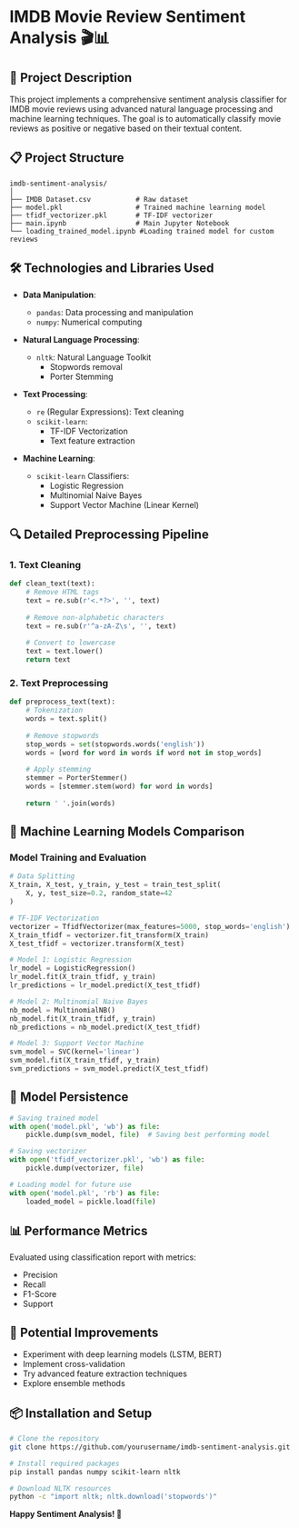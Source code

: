 # IMDB Movie Review Sentiment Analysis 🎬📊

## 🚀 Project Description
This project implements a comprehensive sentiment analysis classifier for IMDB movie reviews using advanced natural language processing and machine learning techniques. The goal is to automatically classify movie reviews as positive or negative based on their textual content.

## 📋 Project Structure
```
imdb-sentiment-analysis/
│
├── IMDB Dataset.csv           # Raw dataset
├── model.pkl                  # Trained machine learning model
├── tfidf_vectorizer.pkl       # TF-IDF vectorizer
├── main.ipynb                 # Main Jupyter Notebook
└── loading_trained_model.ipynb #Loading trained model for custom reviews
```

## 🛠 Technologies and Libraries Used
- **Data Manipulation**: 
  - `pandas`: Data processing and manipulation
  - `numpy`: Numerical computing

- **Natural Language Processing**:
  - `nltk`: Natural Language Toolkit
    - Stopwords removal
    - Porter Stemming

- **Text Processing**:
  - `re` (Regular Expressions): Text cleaning
  - `scikit-learn`: 
    - TF-IDF Vectorization
    - Text feature extraction

- **Machine Learning**:
  - `scikit-learn` Classifiers:
    - Logistic Regression
    - Multinomial Naive Bayes
    - Support Vector Machine (Linear Kernel)

## 🔍 Detailed Preprocessing Pipeline

### 1. Text Cleaning
```python
def clean_text(text):
    # Remove HTML tags
    text = re.sub(r'<.*?>', '', text)
    
    # Remove non-alphabetic characters
    text = re.sub(r'^a-zA-Z\s', '', text)
    
    # Convert to lowercase
    text = text.lower()
    return text
```

### 2. Text Preprocessing
```python
def preprocess_text(text):
    # Tokenization
    words = text.split()
    
    # Remove stopwords
    stop_words = set(stopwords.words('english'))
    words = [word for word in words if word not in stop_words]
    
    # Apply stemming
    stemmer = PorterStemmer()
    words = [stemmer.stem(word) for word in words]
    
    return ' '.join(words)
```

## 🤖 Machine Learning Models Comparison

### Model Training and Evaluation
```python
# Data Splitting
X_train, X_test, y_train, y_test = train_test_split(
    X, y, test_size=0.2, random_state=42
)

# TF-IDF Vectorization
vectorizer = TfidfVectorizer(max_features=5000, stop_words='english')
X_train_tfidf = vectorizer.fit_transform(X_train)
X_test_tfidf = vectorizer.transform(X_test)

# Model 1: Logistic Regression
lr_model = LogisticRegression()
lr_model.fit(X_train_tfidf, y_train)
lr_predictions = lr_model.predict(X_test_tfidf)

# Model 2: Multinomial Naive Bayes
nb_model = MultinomialNB()
nb_model.fit(X_train_tfidf, y_train)
nb_predictions = nb_model.predict(X_test_tfidf)

# Model 3: Support Vector Machine
svm_model = SVC(kernel='linear')
svm_model.fit(X_train_tfidf, y_train)
svm_predictions = svm_model.predict(X_test_tfidf)
```

## 💾 Model Persistence
```python
# Saving trained model
with open('model.pkl', 'wb') as file:
    pickle.dump(svm_model, file)  # Saving best performing model

# Saving vectorizer
with open('tfidf_vectorizer.pkl', 'wb') as file:
    pickle.dump(vectorizer, file)

# Loading model for future use
with open('model.pkl', 'rb') as file:
    loaded_model = pickle.load(file)
```

## 📊 Performance Metrics
Evaluated using classification report with metrics:
- Precision
- Recall
- F1-Score
- Support

## 🔮 Potential Improvements
- Experiment with deep learning models (LSTM, BERT)
- Implement cross-validation
- Try advanced feature extraction techniques
- Explore ensemble methods

## 📦 Installation and Setup
```bash
# Clone the repository
git clone https://github.com/yourusername/imdb-sentiment-analysis.git

# Install required packages
pip install pandas numpy scikit-learn nltk

# Download NLTK resources
python -c "import nltk; nltk.download('stopwords')"
```


**Happy Sentiment Analysis! 🎉**
